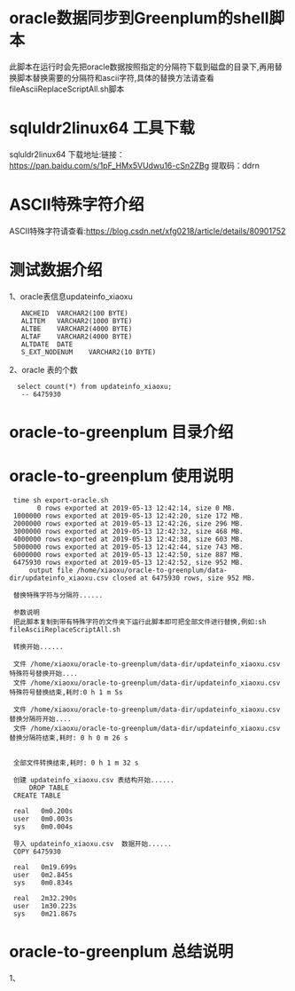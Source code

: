 # oracle数据同步到Greenplum的shell脚本
  此脚本在运行时会先把oracle数据按照指定的分隔符下载到磁盘的目录下,再用替换脚本替换需要的分隔符和ascii字符,具体的替换方法请查看fileAsciiReplaceScriptAll.sh脚本
# sqluldr2linux64 工具下载
   sqluldr2linux64 下载地址:链接：https://pan.baidu.com/s/1pF_HMx5VUdwu16-cSn2ZBg   提取码：ddrn 

# ASCII特殊字符介绍
  ASCII特殊字符请查看:https://blog.csdn.net/xfg0218/article/details/80901752
  
# 测试数据介绍
  1、oracle表信息updateinfo_xiaoxu

       ANCHEID	VARCHAR2(100 BYTE)
       ALITEM	VARCHAR2(1000 BYTE)
       ALTBE	VARCHAR2(4000 BYTE)
       ALTAF	VARCHAR2(4000 BYTE)
       ALTDATE	DATE
       S_EXT_NODENUM	VARCHAR2(10 BYTE)
   2、oracle 表的个数

      select count(*) from updateinfo_xiaoxu;
       -- 6475930
# oracle-to-greenplum 目录介绍
    
# oracle-to-greenplum 使用说明

     time sh export-oracle.sh 
           0 rows exported at 2019-05-13 12:42:14, size 0 MB.
     1000000 rows exported at 2019-05-13 12:42:20, size 172 MB.
     2000000 rows exported at 2019-05-13 12:42:26, size 296 MB.
     3000000 rows exported at 2019-05-13 12:42:32, size 468 MB.
     4000000 rows exported at 2019-05-13 12:42:38, size 603 MB.
     5000000 rows exported at 2019-05-13 12:42:44, size 743 MB.
     6000000 rows exported at 2019-05-13 12:42:50, size 887 MB.
     6475930 rows exported at 2019-05-13 12:42:52, size 952 MB.
         output file /home/xiaoxu/oracle-to-greenplum/data-dir/updateinfo_xiaoxu.csv closed at 6475930 rows, size 952 MB.

	 替换特殊字符与分隔符......
	 
	 参数说明
	 把此脚本复制到带有特殊字符的文件夹下运行此脚本即可把全部文件进行替换,例如:sh fileAsciiReplaceScriptAll.sh

	 转换开始...... 

	 文件 /home/xiaoxu/oracle-to-greenplum/data-dir/updateinfo_xiaoxu.csv 特殊符号替换开始....
	 文件 /home/xiaoxu/oracle-to-greenplum/data-dir/updateinfo_xiaoxu.csv 特殊符号替换结束,耗时:0 h 1 m 5s

	 文件 /home/xiaoxu/oracle-to-greenplum/data-dir/updateinfo_xiaoxu.csv 替换分隔符开始....
	 文件 /home/xiaoxu/oracle-to-greenplum/data-dir/updateinfo_xiaoxu.csv 替换分隔符结束,耗时: 0 h 0 m 26 s


	 全部文件转换结束,耗时: 0 h 1 m 32 s
	 
	 创建 updateinfo_xiaoxu.csv 表结构开始...... 
         DROP TABLE
	 CREATE TABLE

	 real	0m0.200s
	 user	0m0.003s
	 sys	0m0.004s

 	 导入 updateinfo_xiaoxu.csv  数据开始......
	 COPY 6475930

	 real	0m19.699s
	 user	0m2.845s
	 sys	0m0.834s

	 real	2m32.290s
	 user	1m30.223s
	 sys	0m21.867s

# oracle-to-greenplum 总结说明
  1、

